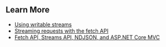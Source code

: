 ## Learn More

- [Using writable streams](https://developer.mozilla.org/en-US/docs/Web/API/Streams_API/Using_writable_streams)
- [Streaming requests with the fetch API](https://developer.chrome.com/articles/fetch-streaming-requests/)
- [Fetch API, Streams API, NDJSON, and ASP.NET Core MVC](https://www.tpeczek.com/2019/04/fetch-api-streams-api-ndjson-and-aspnet.html)
